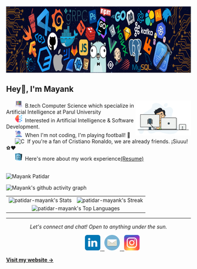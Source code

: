 <p align="center"><img src="header.png" width="1380px" height="180px"></p>

<h2 align="left">Hey👋, I'm Mayank</h2>
<!--Intro Section-->
<img src="intro.gif" width="30%" align="right">

&nbsp;&nbsp;&nbsp;&nbsp;&nbsp;&nbsp;<img src="icons/cs.svg" alt="C" width="20" height="20" />&nbsp;&nbsp;B.tech Computer Science which specialize in Artificial Intelligence at Parul University<br>
&nbsp;&nbsp;&nbsp;&nbsp;&nbsp;&nbsp;<img src="icons/ai.svg" alt="C" width="20" height="20" />&nbsp;&nbsp;Interested in Artificial Intelligence & Software Development.<br>
&nbsp;&nbsp;&nbsp;&nbsp;&nbsp;&nbsp;<img src="icons/dj.svg" alt="C" width="20" height="20" />&nbsp;&nbsp;When I'm not coding, I'm playing football! 🥅<br>
&nbsp;&nbsp;&nbsp;&nbsp;&nbsp;&nbsp;<img src="https://encrypted-tbn0.gstatic.com/images?q=tbn:ANd9GcTit58CwXoSBD5JtZ3yB7IeOWezc10R6DgE7Q&s" alt="C" width="20" height="20" />&nbsp;&nbsp;If you're a fan of Cristiano Ronaldo, we are already friends. ¡Siuuu! ⚽️❤️<br>
&nbsp;&nbsp;&nbsp;&nbsp;&nbsp;&nbsp;<img src="icons/cv.svg" alt="C" width="20" height="20" />&nbsp;&nbsp;Here's more about my work experience[(Resume)](https://drive.google.com/file/d/1UmHL0uaPpT7LAQo9vy-u4cyZguZPxZLC/view?usp=sharing) <br><br>


<!-- Profile Views -->

<p align="left"><img src="https://komarev.com/ghpvc/?username=patidar-mayank&label=Profile%20views&color=0e75b6&style=flat" alt="Mayank Patidar" height=21px/></p>



![Mayank's github activity graph](https://github-readme-activity-graph.vercel.app/graph?username=patidar-mayank&theme=chartreuse-dark)

<table>
  <tr>
    <td>
      <img src="https://github-readme-stats.vercel.app/api?username=patidar-mayank&theme=highcontrast&show_icons=true&hide_border=false&count_private=true" alt="patidar-mayank's Stats">
    </td>
    <td>
      <img src="https://github-readme-streak-stats.herokuapp.com/?user=patidar-mayank&theme=highcontrast&hide_border=false" alt="patidar-mayank's Streak">
    </td>
  </tr>
  <tr>
    <td colspan="2" align="center">
      <img src="https://github-readme-stats.vercel.app/api/top-langs/?username=patidar-mayank&theme=highcontrast&show_icons=true&hide_border=false&layout=compact" alt="patidar-mayank's Top Languages">
    </td>
  </tr>
</table>

<!--Connect Section-->
<hr>
<p align="center">
<i>Let's connect and chat! Open to anything under the sun.</i><br>
<p align="center">
	&nbsp;&nbsp;&nbsp;&nbsp;&nbsp;&nbsp;&nbsp;&nbsp;&nbsp;&nbsp;&nbsp;&nbsp;&nbsp;&nbsp;&nbsp;&nbsp;&nbsp;&nbsp;
	<a href="https://www.linkedin.com/in/patidar-mayank/">
		<img alt="Mayank Patidar - LinkedIn" width="42px" src="icons/linkedin.svg"/>
	</a>
	<a href="mailto:mayankmaik6@gmail.com">
		&nbsp;&nbsp;<img alt="Mayank Patidar - Mail" width="42px" src="icons/email.svg"/>
	</a>
	<a href="https://instagram.com/_maik_0121">
		&nbsp;&nbsp;<img alt="Mayank Patidar - Instagram" width="42px" src="icons/ig.svg"/>
	</a>



**[Visit my website &rarr;](#)**
